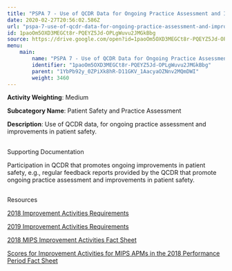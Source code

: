 ```yaml
---
title: "PSPA 7 - Use of QCDR Data for Ongoing Practice Assessment and Improvements"
date: 2020-02-27T20:56:02.586Z
url: "pspa-7-use-of-qcdr-data-for-ongoing-practice-assessment-and-improvements.md"
id: 1paoOm5OXD3MEGCt8r-PQEYZ5Jd-OPLgWuvu2JMGkBbg
source: https://drive.google.com/open?id=1paoOm5OXD3MEGCt8r-PQEYZ5Jd-OPLgWuvu2JMGkBbg
menu:
    main:
        name: "PSPA 7 - Use of QCDR Data for Ongoing Practice Assessment and Improvements"
        identifier: "1paoOm5OXD3MEGCt8r-PQEYZ5Jd-OPLgWuvu2JMGkBbg"
        parent: "1YbPb92y_0ZPiXk8hR-D11GKV_1AacyaOZNnv2MQmDWI"
        weight: 3460
---
```









**Activity Weighting**: Medium

**Subcategory Name**: Patient Safety and Practice Assessment

**Description**: Use of QCDR data, for ongoing practice assessment and improvements in patient safety.







## 

Supporting Documentation

Participation in QCDR that promotes ongoing improvements in patient safety, e.g., regular feedback reports provided by the QCDR that promote ongoing practice assessment and improvements in patient safety.







## 

Resources

[2018 Improvement Activities Requirements](https://qpp.cms.gov/mips/improvement-activities?py=2018)

[2019 Improvement Activities Requirements](https://qpp.cms.gov/mips/improvement-activities?py=2019)

[2018 MIPS Improvement Activities Fact Sheet](https://qpp.cms.gov/resource/2018%20MIPS%20Improvement%20Activities%20Fact%20Sheet)

[Scores for Improvement Activities for MIPS APMs in the 2018 Performance Period Fact Sheet](https://qpp.cms.gov/resource/2018%20MIPS%20APMs%20improvement%20Activities%20scores%20fact%20sheet)

